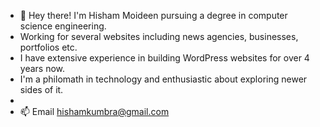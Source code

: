 - 👋 Hey there! I'm Hisham Moideen pursuing a degree in computer science engineering.
- Working for several websites including news agencies, businesses, portfolios etc.
- I have extensive experience in building WordPress websites for over 4 years now.
- I'm a philomath in technology and enthusiastic about exploring newer sides of it.
- 
- 📫 Email hishamkumbra@gmail.com
<!---
hishcodes/hishcodes is a ✨ special ✨ repository because its `README.md` (this file) appears on your GitHub profile.
You can click the Preview link to take a look at your changes.
--->
